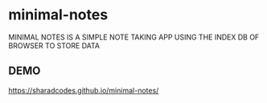 # minimal-notes
MINIMAL NOTES IS A SIMPLE NOTE TAKING APP USING THE INDEX DB OF BROWSER TO STORE DATA


## DEMO
https://sharadcodes.github.io/minimal-notes/
